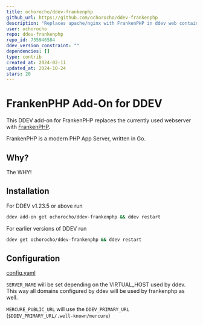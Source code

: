 ```yaml
---
title: ochorocho/ddev-frankenphp
github_url: https://github.com/ochorocho/ddev-frankenphp
description: "Replaces apache/nginx with FrankenPHP in ddev web container"
user: ochorocho
repo: ddev-frankenphp
repo_id: 755946584
ddev_version_constraint: ""
dependencies: []
type: contrib
created_at: 2024-02-11
updated_at: 2024-10-24
stars: 20
---
```


# FrankenPHP Add-On for DDEV

This DDEV add-on for FrankenPHP replaces the currently used webserver
with [FrankenPHP](https://frankenphp.dev/).

FrankenPHP is a modern PHP App Server, written in Go.

## Why?

The WHY!

## Installation

For DDEV v1.23.5 or above run

```sh
ddev add-on get ochorocho/ddev-frankenphp && ddev restart
```

For earlier versions of DDEV run

```sh
ddev get ochorocho/ddev-frankenphp && ddev restart
```

## Configuration

[config.yaml](https://github.com/ochorocho/ddev-frankenphp/blob/main/frankenphp%2Fconfig.yaml)

`SERVER_NAME` will be set depending on the VIRTUAL_HOST used by ddev.
This way all domains configured by ddev will be used by frankenphp as well.

`MERCURE_PUBLIC_URL` will use the `DDEV_PRIMARY_URL` (`$DDEV_PRIMARY_URL/.well-known/mercure`)

